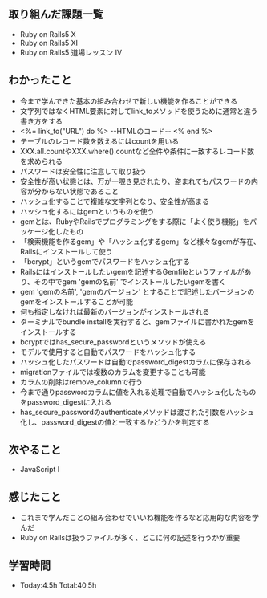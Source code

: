 ## 取り組んだ課題一覧
- Ruby on Rails5 X
- Ruby on Rails5 XI
- Ruby on Rails5 道場レッスン IV
## わかったこと
- 今まで学んできた基本の組み合わせで新しい機能を作ることができる
- 文字列ではなくHTML要素に対してlink_toメソッドを使うために通常と違う書き方をする
- <%= link_to("URL") do %> --HTMLのコード-- <% end %>
- テーブルのレコード数を数えるにはcountを用いる
- XXX.all.countやXXX.where().countなど全件や条件に一致するレコード数を求められる
- パスワードは安全性に注意して取り扱う
- 安全性が高い状態とは、万が一覗き見されたり、盗まれてもパスワードの内容が分からない状態であること
- ハッシュ化することで複雑な文字列となり、安全性が高まる
- ハッシュ化するにはgemというものを使う
- gemとは、RubyやRailsでプログラミングをする際に「よく使う機能」をパッケージ化したもの
- 「検索機能を作るgem」や「ハッシュ化するgem」など様々なgemが存在、Railsにインストールして使う
- 「bcrypt」というgemでパスワードをハッシュ化する
- Railsにはインストールしたいgemを記述するGemfileというファイルがあり、その中でgem 'gemの名前' でインストールしたいgemを書く
- gem 'gemの名前', 'gemのバージョン' とすることで記述したバージョンのgemをインストールすることが可能
- 何も指定しなければ最新のバージョンがインストールされる
- ターミナルでbundle installを実行すると、gemファイルに書かれたgemをインストールする
- bcryptではhas_secure_passwordというメソッドが使える
- モデルで使用すると自動でパスワードをハッシュ化する
- ハッシュ化したパスワードは自動でpassword_digestカラムに保存される
- migrationファイルでは複数のカラムを変更することも可能
- カラムの削除はremove_columnで行う
- 今まで通りpasswordカラムに値を入れる処理で自動でハッシュ化したものをpassword_digestに入れる
- has_secure_passwordのauthenticateメソッドは渡された引数をハッシュ化し、password_digestの値と一致するかどうかを判定する
## 次やること
- JavaScript I 
## 感じたこと
- これまで学んだことの組み合わせでいいね機能を作るなど応用的な内容を学んだ
- Ruby on Railsは扱うファイルが多く、どこに何の記述を行うかが重要
## 学習時間
- Today:4.5h Total:40.5h
